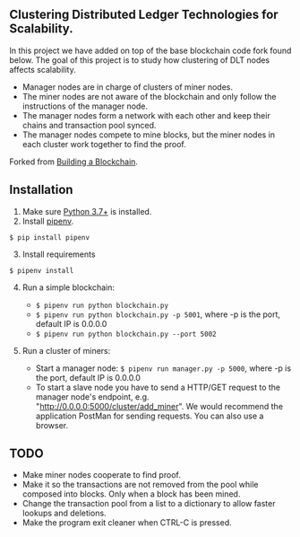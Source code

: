 
## Clustering Distributed Ledger Technologies for Scalability.

In this project we have added on top of the base blockchain code fork found below.
The goal of this project is to study how clustering of DLT nodes affects scalability.
* Manager nodes are in charge of clusters of miner nodes. 
* The miner nodes are not aware of the blockchain and only follow the instructions of the manager node.
* The manager nodes form a network with each other and keep their chains and transaction pool synced.
* The manager nodes compete to mine blocks, but the miner nodes in each cluster work together to find the proof.

Forked from [Building a Blockchain](https://medium.com/p/117428612f46). 

## Installation

1. Make sure [Python 3.7+](https://www.python.org/downloads/) is installed.
2. Install [pipenv](https://github.com/kennethreitz/pipenv). 

```
$ pip install pipenv 
```
3. Install requirements  
```
$ pipenv install 
``` 

4. Run a simple blockchain:
    * `$ pipenv run python blockchain.py` 
    * `$ pipenv run python blockchain.py -p 5001`, where -p is the port, default IP is 0.0.0.0
    * `$ pipenv run python blockchain.py --port 5002`

5. Run a cluster of miners:
    * Start a manager node: `$ pipenv run manager.py -p 5000`, where -p is the port, default IP is 0.0.0.0
    * To start a slave node you have to send a HTTP/GET request to the manager node's endpoint, e.g. "http://0.0.0.0:5000/cluster/add_miner". We would recommend the application PostMan for sending requests. You can also use a browser.

## TODO
* Make miner nodes cooperate to find proof.
* Make it so the transactions are not removed from the pool while composed into blocks. Only when a block has been mined.
* Change the transaction pool from a list to a dictionary to allow faster lookups and deletions.
* Make the program exit cleaner when CTRL-C is pressed.
